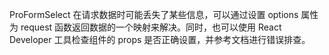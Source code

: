 ProFormSelect 在请求数据时可能丢失了某些信息，可以通过设置 options 属性为 request 函数返回数据的一个映射来解决。同时，也可以使用 React Developer 工具检查组件的 props 是否正确设置，并参考文档进行错误排查。
